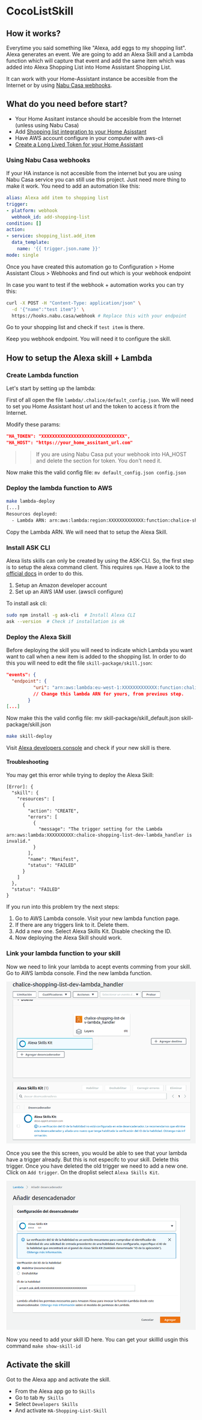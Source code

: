 # CocoListSkill

## How it works?

Everytime you said something like "Alexa, add eggs to my shopping list". Alexa generates an event. We are going to add an Alexa Skill and a Lambda function which will capture that event and add the same item which was added into Alexa Shopping List into Home Assistant Shopping List.

It can work with your Home-Assistant instance be accesible from the Internet or by using [Nabu Casa webhooks](https://www.nabucasa.com/config/webhooks/).

## What do you need before start?

- Your Home Assitant instance should be accesible from the Internet (unless using Nabu Casa)
- Add [Shopping list integration to your Home Asisstant](https://www.home-assistant.io/integrations/shopping_list/)
- Have AWS account configure in your computer with aws-cli
- [Create a Long Lived Token for your Home Assistant](https://developers.home-assistant.io/docs/auth_api/#long-lived-access-token)

### Using Nabu Casa webhooks

If your HA instance is not accesible from the internet but you are using Nabu Casa service you can still use this project. Just need more thing to make it work. You need to add an automation like this:

```yaml
alias: Alexa add item to shopping list
trigger:
- platform: webhook
  webhook_id: add-shopping-list
condition: []
action:
- service: shopping_list.add_item
  data_template:
    name: '{{ trigger.json.name }}'
mode: single
```

Once you have created this automation go to Configuration > Home Assistant Clous > Webhooks and find out which is your webhook endpoint

In case you want to test if the webhook + automation works you can try this:

```bash
curl -X POST -H "Content-Type: application/json" \
  -d '{"name":"test item"}' \
  https://hooks.nabu.casa/webhook # Replace this with your endpoint
```

Go to your shopping list and check if `test item` is there.

Keep you webhook endpoint. You will need it to configure the skill.

## How to setup the Alexa skill + Lambda

### Create Lambda function

Let's start by setting up the lambda:

First of all open the file `lambda/.chalice/default_config.json`. We will need to set you Home Assistant host url and the token to access it from the Internet.

Modify these params:

```json
"HA_TOKEN": "XXXXXXXXXXXXXXXXXXXXXXXXXXXXXXX",
"HA_HOST": "https://your_home_assitant_url.com"
```

>> If you are using Nabu Casa put your webhook into HA_HOST and delete the section for token. You don't need it.

Now make this the valid config file: `mv default_config.json config.json`

### Deploy the lambda function to AWS

```bash
make lambda-deploy
[...]
Resources deployed:
  - Lambda ARN: arn:aws:lambda:region:XXXXXXXXXXXXX:function:chalice-shopping-list-dev-lambda_handler
```

Copy the Lambda ARN. We will need that to setup the Alexa Skill.

### Install ASK CLI

Alexa lists skills can only be created by using the ASK-CLI. So, the first step is to setup the alexa command client. This requires `npm`. Have a look to the [official docs](https://developer.amazon.com/en-US/docs/alexa/smapi/quick-start-alexa-skills-kit-command-line-interface.html) in order to do this.

1. Setup an Amazon developer account
2. Set up an AWS IAM user. (awscli configure)

To install ask cli:

```bash
sudo npm install -g ask-cli  # Install Alexa CLI
ask --version  # Check if installation is ok
```

### Deploy the Alexa Skill

Before deploying the skill you will need to indicate which Lambda you want want to call when a new item is added to the shopping list. In order to do this you will need to edit the file `skill-package/skill.json`:

```json
"events": {
  "endpoint": {
          "uri": "arn:aws:lambda:eu-west-1:XXXXXXXXXXXXX:function:chalice-shopping-list-dev-lambda_handler"  
          // Change this lambda ARN for yours, from previous step. 
        }
[...]
```

Now make this the valid config file: mv skill-package/skill_default.json skill-package/skill.json

```bash
make skill-deploy
```

Visit [Alexa developers console](https://developer.amazon.com) and check if your new skill is there.

#### Troubleshooting

You may get this error while trying to deploy the Alexa Skill:

```
[Error]: {
  "skill": {
    "resources": [
      {
        "action": "CREATE",
        "errors": [
          {
            "message": "The trigger setting for the Lambda arn:aws:lambda:XXXXXXXXXX:chalice-shopping-list-dev-lambda_handler is invalid."
          }
        ],
        "name": "Manifest",
        "status": "FAILED"
      }
    ]
  },
  "status": "FAILED"
}
```

If you run into this problem try the next steps:

1. Go to AWS Lambda console. Visit your new lambda function page.
2. If there are any triggers link to it. Delete them.
3. Add a new one. Select Alexa Skills Kit. Disable checking the ID.
4. Now deploying the Alexa Skill should work.

### Link your lambda function to your skill

Now we need to link your lambda to acept events comming from your skill. Go to AWS lambda console. Find the new lambda function.

![lambda AWS console](images/lambda_console_warning.png)

Once you see the this screen, you would be able to see that your lambda have a trigger already. But this is not especifc to your skill. Delete this trigger. Once you have deleted the old trigger we need to add a new one. Click on `Add trigger`. On the droplist select `Alexa Skills Kit`.

![lambda AWS console](images/add_new_trigger.png)

Now you need to add your skill ID here. You can get your skillId usgin this command `make show-skill-id`

## Activate the skill

Got to the Alexa app and activate the skill.

- From the Alexa app go to `Skills`
- Go to tab `My Skills`
- Select `Developers Skills`
- And activate `HA-Shopping-List-Skill`
